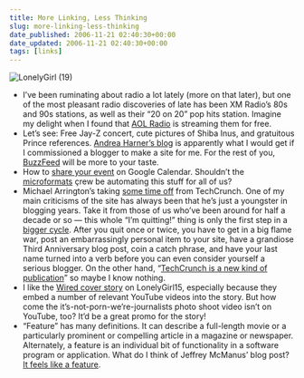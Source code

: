 ```yaml
---
title: More Linking, Less Thinking
slug: more-linking-less-thinking
date_published: 2006-11-21 02:40:30+00:00
date_updated: 2006-11-21 02:40:30+00:00
tags: [links]
---
```

![LonelyGirl (19)](https://cdn.glitch.global/034ff067-8128-4744-8807-d19cee4142e7/lonelygirl.jpg?v=1725321409082)

- I’ve been ruminating about radio a lot lately (more on that later), but one of the most pleasant radio discoveries of late has been XM Radio’s 80s and 90s stations, as well as their “20 on 20” pop hits station. Imagine my delight when I found that [AOL Radio](http://music.aol.com/radioguide/bb.adp) is streaming them for free.
- Let’s see: Free Jay-Z concert, cute pictures of Shiba Inus, and gratuitous Prince references. [Andrea Harner’s blog](http://www.andreaharner.com/) is apparently what I would get if I commissioned a blogger to make a site for me. For the rest of you, [BuzzFeed](http://www.buzzfeed.com/) will be more to your taste.
- How to [share your event](http://www.google.com/intl/en/googlecalendar/event_publisher_guide.html) on Google Calendar. Shouldn’t the [microformats](http://microformats.org/) çrew be automating this stuff for all of us?
- Michael Arrington’s taking [some time off](http://www.crunchnotes.com/?p=309) from TechCrunch. One of my main criticisms of the site has always been that he’s just a youngster in blogging years. Take it from those of us who’ve been around for half a decade or so — this whole “I’m quitting!” thing is only the first step in a [bigger cycle](/2005/03/21/the_blog_cycle). After you quit once or twice, you have to get in a big flame war, post an embarrassingly personal item to your site, have a grandiose Third Anniversary blog post, coin a catch phrase, and have your last name turned into a verb before you can even consider yourself a serious blogger. On the other hand, “[TechCrunch is a new kind of publication](http://www.crunchnotes.com/?p=300)” so maybe I know nothing.
- I like the [Wired cover story](http://www.wired.com/news/wiredmag/0,72138-0.html) on LonelyGirl15, especially because they embed a number of relevant YouTube videos into the story. But how come the it’s-not-porn-we’re-journalists photo shoot video isn’t on YouTube, too? It’d be a great promo for the story!
- “Feature” has many definitions. It can describe a full-length movie or a particularly prominent or compelling article in a magazine or newspaper. Alternately, a feature is an individual bit of functionality in a software program or application. What do I think of Jeffrey McManus’ blog post? [It feels like a feature](http://mcmanus.typepad.com/grind/2006/11/this_feels_like.html).

